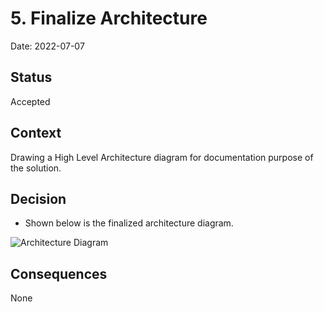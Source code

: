 # 5. Finalize Architecture

Date: 2022-07-07

## Status

Accepted

## Context

Drawing a High Level Architecture diagram for documentation purpose of the solution.

## Decision

* Shown below is the finalized architecture diagram.

![Architecture Diagram](https://drive.google.com/uc?export=view&id=1iB-qRM_9H5mor512dWjh_NStXq4KQaYP)

## Consequences

None